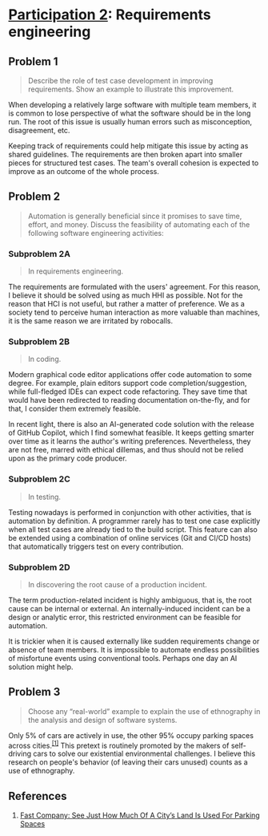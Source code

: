 # [Participation 2](https://github.com/hendraanggrian/IIT-CS487/blob/assets/lec3.pdf): Requirements engineering

## Problem 1

> Describe the role of test case development in improving requirements. Show an
  example to illustrate this improvement.

When developing a relatively large software with multiple team members, it is
common to lose perspective of what the software should be in the long run. The
root of this issue is usually human errors such as misconception, disagreement,
etc.

Keeping track of requirements could help mitigate this issue by acting as shared
guidelines. The requirements are then broken apart into smaller pieces for
structured test cases. The team's overall cohesion is expected to improve as an
outcome of the whole process.

## Problem 2

> Automation is generally beneficial since it promises to save time, effort, and
  money. Discuss the feasibility of automating each of the following software
  engineering activities:

### Subproblem 2A

> In requirements engineering.

The requirements are formulated with the users' agreement. For this reason, I
believe it should be solved using as much HHI as possible. Not for the reason
that HCI is not useful, but rather a matter of preference. We as a society tend
to perceive human interaction as more valuable than machines, it is the same
reason we are irritated by robocalls.

### Subproblem 2B

> In coding.

Modern graphical code editor applications offer code automation to some degree.
For example, plain editors support code completion/suggestion, while
full-fledged IDEs can expect code refactoring. They save time that would have
been redirected to reading documentation on-the-fly, and for that, I consider
them extremely feasible.

In recent light, there is also an AI-generated code solution with the release of
GitHub Copilot, which I find somewhat feasible. It keeps getting smarter over
time as it learns the author's writing preferences. Nevertheless, they are not
free, marred with ethical dillemas, and thus should not be relied upon as the
primary code producer.

### Subproblem 2C

> In testing.

Testing nowadays is performed in conjunction with other activities, that is
automation by definition. A programmer rarely has to test one case explicitly
when all test cases are already tied to the build script. This feature can also
be extended using a combination of online services (Git and CI/CD hosts) that
automatically triggers test on every contribution.

### Subproblem 2D

> In discovering the root cause of a production incident.

The term production-related incident is highly ambiguous, that is, the root
cause can be internal or external. An internally-induced incident can be a
design or analytic error, this restricted environment can be feasible for
automation.

It is trickier when it is caused externally like sudden requirements change or
absence of team members. It is impossible to automate endless possibilities of
misfortune events using conventional tools. Perhaps one day an AI solution might
help.

## Problem 3

> Choose any “real-world” example to explain the use of ethnography in the
  analysis and design of software systems.

Only 5% of cars are actively in use, the other 95% occupy parking spaces across
cities.<sup>[\[1\]]</sup> This pretext is routinely promoted by the makers of
self-driving cars to solve our existential environmental challenges. I believe
this research on people's behavior (of leaving their cars unused) counts as a
use of ethnography.

## References

1. [Fast Company: See Just How Much Of A City’s Land Is Used For Parking Spaces](https://www.fastcompany.com/40441392/see-just-how-much-of-a-citys-land-is-used-for-parking-spaces/)

[\[1\]]: https://www.fastcompany.com/40441392/see-just-how-much-of-a-citys-land-is-used-for-parking-spaces/

